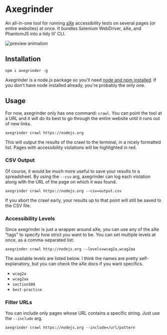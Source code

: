 # Axegrinder

An all-in-one tool for running [aXe](https://www.deque.com/products/axe/) accessibility tests on several pages (or entire websites) at once. It bundles Selenium WebDriver, aXe, and PhantomJS into a tidy lil' CLI.

![preview animation](http://i.imgur.com/BOYkHfu.gif)

## Installation

```
npm i axegrinder -g
```

Axegrinder is a node.js package so you'll need [node and npm installed](https://nodejs.org/en/). If you don't have node installed already, you're probably the only one.

## Usage

For now, axegrinder only has one command: `crawl`. You can point the tool at a URL and it will do its best to go through the entire website until it runs out of new links.

```
axegrinder crawl https://nodejs.org
```

This will output the results of the crawl to the terminal, in a nicely formatted list. Pages with accessibility violations will be highlighted in red.

### CSV Output

Of course, it would be much more useful to save your results to a spreadsheet. By using the `--csv` arg, axegrinder can log each violation along with the URL of the page on which it was found.

```
axegrinder crawl https://nodejs.org --csv=output.csv
```

If you abort the crawl early, your results up to that point will still be saved to the CSV file.

### Accessibility Levels

Since axegrinder is just a wrapper around aXe, you can use any of the aXe "tags" to specify how strict you want to be. You can set multiple levels at once, as a comma-separated list:

```
axegrinder crawl http://nodejs.org --levels=wcag2a,wcag2aa
```

The available levels are listed below. I think the names are pretty self-explanatory, but you can check the aXe docs if you want specifics.

- `wcag2a`
- `wcag2aa`
- `section508`
- `best-practice`

### Filter URLs

You can include only pages whose URL contains a specific string. Just use the `--include` arg.

```
axegrinder crawl https://nodejs.org --include=/url/pattern
```
